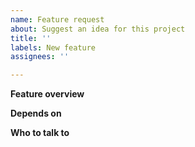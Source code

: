 ```yaml
---
name: Feature request
about: Suggest an idea for this project
title: ''
labels: New feature
assignees: ''

---
```


<!-- Follow these steps: -->
<!-- 1. Make sure you select appropriate labels -->
<!-- 2. Set the project to netspy -->
<!-- 3. Assign to a milestone -->
<!-- 4. Choose appropriate labels -->
<!-- 5. Assign yourself to the issue when you are working on it. Leave blank or assign someone else if you are not working on it-->

**Feature overview**
<!-- A clear and concise description of the required work -->

**Depends on**
<!-- Any other issues that need to complete first -->

**Who to talk to**
<!-- Talk to <github handle of someone useful> to get started -->

